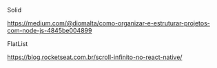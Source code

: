 Solid

https://medium.com/@diomalta/como-organizar-e-estruturar-projetos-com-node-js-4845be004899

FlatList

https://blog.rocketseat.com.br/scroll-infinito-no-react-native/